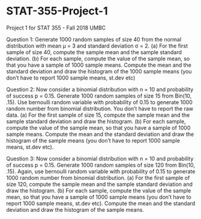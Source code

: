 # STAT-355-Project-1
Project 1 for STAT 355 - Fall 2018 UMBC

Question 1:
Generate 1000 random samples of size 40 from the normal distribution with mean μ = 3 and standard deviation σ = 2.
(a) For the first sample of size 40, compute the sample mean and the sample standard deviation.
(b) For each sample, compute the value of the sample mean, so that you have a sample of 1000 sample means. Compute the mean and the standard deviation and draw the histogram of the 1000 sample means (you don’t have to report 1000 sample means, st.dev etc)

Question 2:
Now consider a binomial distribution with n = 10 and probability of success p = 0.15. Generate 1000 random samples of size 15 from Bin(10, .15). Use bernoulli random variable with probability of 0.15 to generate 1000 random number from binomial distribution. You don’t have to report the raw data.
(a) For the first sample of size 15, compute the sample mean and the sample standard deviation and draw the histogram.
(b) For each sample, compute the value of the sample mean, so that you have a sample of 1000 sample means. Compute the mean and the standard deviation and draw the histogram of the sample means (you don’t have to report 1000 sample means, st.dev etc).

Question 3:
Now consider a binomial distribution with n = 10 and probability of success p = 0.15. Generate 1000 random samples of size 120 from Bin(10, .15). Again, use bernoulli random variable with probability of 0.15 to generate 1000 random number from binomial distribution.
(a) For the first sample of size 120, compute the sample mean and the sample standard deviation and draw the histogram.
(b) For each sample, compute the value of the sample mean, so that you have a sample of 1000 sample means (you don’t have to report 1000 sample means, st.dev etc). Compute the mean and the standard deviation and draw the histogram of the sample means.
